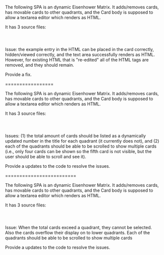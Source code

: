 The following SPA is an dynamic Eisenhower Matrix. It adds/removes cards, has movable cards to other quadrants, and the Card body is supposed to allow a textarea editor which renders as HTML.

It has 3 source files:
```html
``` 

```css
```

```javascript
```

Issue: the example entry in the HTML can be placed in the card correctly, hidden/viewed correctly, and the text area successfully renders as HTML. However, for existing HTML that is "re-edited" all of the HTML tags are removed, and they should remain.

Provide a fix.

=================

The following SPA is an dynamic Eisenhower Matrix. It adds/removes cards, has movable cards to other quadrants, and the Card body is supposed to allow a textarea editor which renders as HTML.

It has 3 source files:
```html
``` 

```css
```

```javascript
```

Issues: (1) the total amount of cards should be listed as a dynamically updated number in the title for each quadrant (it currently does not), and (2) each of the quadrants should be able to be scrolled to show multiple cards (i.e., only four cards can be shown so the fifth card is not visible, but the user should be able to scroll and see it).

Provide a updates to the code to resolve the issues.

=========================

The following SPA is an dynamic Eisenhower Matrix. It adds/removes cards, has movable cards to other quadrants, and the Card body is supposed to allow a textarea editor which renders as HTML.

It has 3 source files:
```html
``` 

```css
```

```javascript
```

Issue: When the total cards exceed a quadrant, they cannot be selected. Also the cards overflow their display on to lower quadrants. Each of the quadrants should be able to be scrolled to show multiple cards

Provide a updates to the code to resolve the issues.